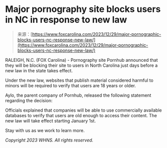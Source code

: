 <!--yml
category: 未分类
date: 2024-05-27 14:27:35
-->

# Major pornography site blocks users in NC in response to new law

> 来源：[https://www.foxcarolina.com/2023/12/29/major-pornographic-blocks-users-nc-response-new-law/](https://www.foxcarolina.com/2023/12/29/major-pornographic-blocks-users-nc-response-new-law/)

RALEIGH, N.C. (FOX Carolina) - Pornography site Pornhub announced that they will be blocking their site to users in North Carolina just days before a new law in the state takes effect.

Under the new law, websites that publish material considered harmful to minors will be required to verify that users are 18 years or older.

Aylo, the parent company of Pornhub, released the following statement regarding the decision:

Officials explained that companies will be able to use commercially available databases to verify that users are old enough to access their content. The new law will take effect starting January 1st.

Stay with us as we work to learn more.

*Copyright 2023 WHNS. All rights reserved.*